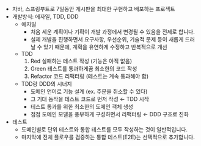 - 자바, 스프링부트로 7일동안 게시판을 최대한 구현하고 배포하는 프로젝트
- 개발방식: 에자일, TDD, DDD
  - 에자일
    - 처음 세운 계획이나 기획이 개발 과정에서 변경될 수 있음을 전제로 합니다.
    - 실제 개발을 진행하면서 요구사항, 우선순위, 기술적 문제 등이 새롭게 드러날 수 있기 때문에, 계획을 유연하게 수정하고 반복적으로 개선
  - TDD
    1. Red	실패하는 테스트 작성 (기능은 아직 없음)
    2. Green	테스트를 통과하게끔 최소한의 코드 작성
    3. Refactor	코드 리팩터링 (테스트는 계속 통과해야 함)
  - TDD랑 DDD의 시너지
    - 도메인 언어로 기능 설계 (ex. 주문을 취소할 수 있다)
    - 그 기대 동작을 테스트 코드로 먼저 작성 ← TDD 시작 
    - 테스트 통과를 위한 최소한의 도메인 객체 생성 
    - 점점 도메인 모델을 풍부하게 구성하면서 리팩터링 ← DDD 구조로 진화
- 테스트
  - 도메인별로 단위 테스트와 통합 테스트를 모두 작성하는 것이 일반적입니다.
  - 마지막에 전체 플로우를 검증하는 통합 테스트(E2E)는 선택적으로 추가합니다.
